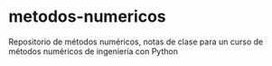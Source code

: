 # metodos-numericos
Repositorio de métodos numéricos, notas de clase para un curso de métodos numéricos de ingeniería con Python
